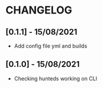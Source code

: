 # CHANGELOG

## [0.1.1] - 15/08/2021
- Add config file yml and builds
## [0.1.0] - 15/08/2021
- Checking hunteds working on CLI 